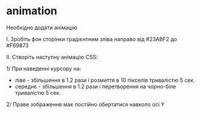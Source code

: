 # animation
Необхідно додати анімацію

I. Зробіть фон сторінки градієнтним зліва направо від #23ABF2 до #F69873

II. Створіть наступну анімацію CSS:

1/ При наведенні курсору на:
  - ліве - збільшення в 1.2 рази і розмиття в 10 пікселів тривалістю 5 сек.
  - середнє - збільшення в 1.2 рази і перетворення на чорно-біле тривалістю 5 сек.

2/ Праве зображення має постійно обертатися навколо осі Y 

